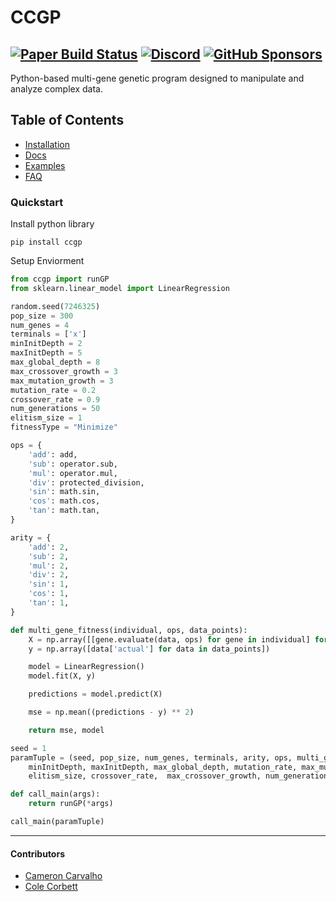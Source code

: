 # CCGP
[![Paper Build Status](https://img.shields.io/github/actions/workflow/status/PaperMC/Paper/build.yml?branch=master)](https://github.com/PaperMC/Paper/actions)
[![Discord](https://img.shields.io/discord/289587909051416579.svg?label=&logo=discord&logoColor=ffffff&color=7389D8&labelColor=6A7EC2)](https://discord.gg/papermc)
[![GitHub Sponsors](https://img.shields.io/github/sponsors/papermc?label=GitHub%20Sponsors)](https://github.com/sponsors/cjcameron92)
----
Python-based multi-gene genetic program designed to manipulate and analyze complex data.
## Table of Contents
- [Installation](#Quickstart)
- [Docs](https://github.com/cjcameron92/CCGP/blob/main/docs/)
- [Examples](https://github.com/cjcameron92/CCGP/tree/main/examples)
- [FAQ](https://github.com/cjcameron92/CCGP/blob/main/docs/faq.md)

### Quickstart
Install python library
```pip
pip install ccgp
```
Setup Enviorment
```py
from ccgp import runGP
from sklearn.linear_model import LinearRegression

random.seed(7246325)
pop_size = 300
num_genes = 4
terminals = ['x']
minInitDepth = 2
maxInitDepth = 5
max_global_depth = 8
max_crossover_growth = 3
max_mutation_growth = 3
mutation_rate = 0.2
crossover_rate = 0.9
num_generations = 50
elitism_size = 1
fitnessType = "Minimize"

ops = {
    'add': add,
    'sub': operator.sub,
    'mul': operator.mul,
    'div': protected_division,
    'sin': math.sin,
    'cos': math.cos,
    'tan': math.tan,
}

arity = {
    'add': 2,
    'sub': 2,
    'mul': 2,
    'div': 2,
    'sin': 1,
    'cos': 1,
    'tan': 1,
}

def multi_gene_fitness(individual, ops, data_points):
    X = np.array([[gene.evaluate(data, ops) for gene in individual] for data in data_points])
    y = np.array([data['actual'] for data in data_points])

    model = LinearRegression()
    model.fit(X, y)

    predictions = model.predict(X)

    mse = np.mean((predictions - y) ** 2)

    return mse, model

seed = 1
paramTuple = (seed, pop_size, num_genes, terminals, arity, ops, multi_gene_fitness,
    minInitDepth, maxInitDepth, max_global_depth, mutation_rate, max_mutation_growth,
    elitism_size, crossover_rate,  max_crossover_growth, num_generations, data_points, fitnessType)

def call_main(args):
    return runGP(*args)        

call_main(paramTuple)
```
---
#### Contributors 
- [Cameron Carvalho](https://github.com/cjcameron92)
- [Cole Corbett](https://github.com/ccorbett0116)
